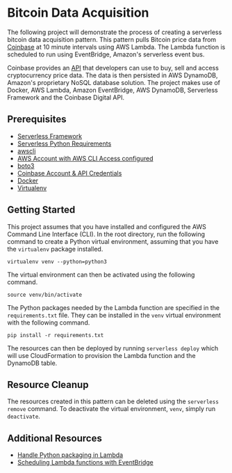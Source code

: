 # Bitcoin Data Acquisition
The following project will demonstrate the process of creating a serverless bitcoin data acquisition pattern. This pattern pulls Bitcoin price data from [Coinbase](https://www.coinbase.com) at 10 minute intervals using AWS Lambda. The Lambda function is scheduled to run using EventBridge, Amazon's serverless event bus.

Coinbase provides an [API](https://developers.coinbase.com) that developers can use to buy, sell and access cryptocurrency price data. The data is then persisted in AWS DynamoDB, Amazon's proprietary NoSQL database solution. The project makes use of Docker, AWS Lambda, Amazon EventBridge, AWS DynamoDB, Serverless Framework and the Coinbase Digital API.

## Prerequisites
* [Serverless Framework](https://www.serverless.com/framework/docs/providers/aws/guide/installation/)
* [Serverless Python Requirements](https://www.serverless.com/plugins/serverless-python-requirements)
* [awscli](https://docs.aws.amazon.com/cli/latest/userguide/install-cliv2.html)
* [AWS Account with AWS CLI Access configured](https://docs.aws.amazon.com/cli/latest/userguide/cli-configure-quickstart.html)
* [boto3](https://boto3.amazonaws.com/v1/documentation/api/latest/guide/quickstart.html#installation)
* [Coinbase Account & API Credentials](https://developers.coinbase.com/docs/wallet/api-key-authentication)
* [Docker](https://hub.docker.com/editions/community/docker-ce-desktop-mac/)
* [Virtualenv](https://virtualenv.pypa.io/en/latest/installation.html)

## Getting Started
This project assumes that you have installed and configured the AWS Command Line Interface (CLI). In the root directory, run the following command to create a Python virtual environment, assuming that you have the `virtualenv` package installed.
```
virtualenv venv --python=python3
```

The virtual environment can then be activated using the following command.
```
source venv/bin/activate
```

The Python packages needed by the Lambda function are specified in the `requirements.txt` file. They can be installed in the `venv` virtual environment with the following command.
```
pip install -r requirements.txt
```

The resources can then be deployed by running `serverless deploy` which will use CloudFormation to provision the Lambda function and the DynamoDB table.

## Resource Cleanup
The resources created in this pattern can be deleted using the `serverless remove` command. To deactivate the virtual environment, `venv`, simply run `deactivate`.

## Additional Resources
* [Handle Python packaging in Lambda](https://www.serverless.com/blog/serverless-python-packaging)
* [Scheduling Lambda functions with EventBridge](https://docs.aws.amazon.com/eventbridge/latest/userguide/run-lambda-schedule.html)
